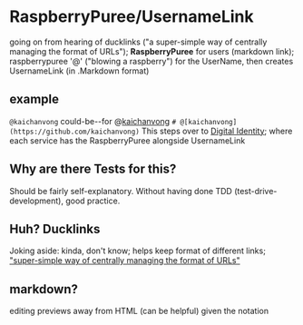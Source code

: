 # RaspberryPuree/UsernameLink
going on from hearing of ducklinks ("a super-simple way of centrally managing the format of URLs"); **RaspberryPuree** for users (markdown link); raspberrypuree '@' ("blowing a raspberry") for the UserName, then creates UsernameLink (in .Markdown format)

## example
`@kaichanvong` could-be--for @[kaichanvong](https://github.com/kaichanvong) `# @[kaichanvong](https://github.com/kaichanvong)` 
This steps over to [Digital Identity](https://kaichanvong.github.io/#digitalIdentityContent); where each service has the RaspberryPuree alongside UsernameLink

## Why are there Tests for this?
Should be fairly self-explanatory. Without having done TDD (test-drive-development), good practice.

## Huh? Ducklinks
Joking aside: kinda, don't know; helps keep format of different links; ["super-simple way of centrally managing the format of URLs"](https://github.com/henrygarner/ducklink)

## markdown?
editing previews away from HTML (can be helpful) given the notation
